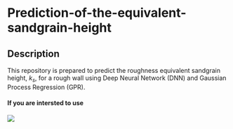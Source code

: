# Prediction-of-the-equivalent-sandgrain-height

## Description
This repository is prepared to predict the roughness equivalent sandgrain height, $k_s$, for a rough wall using Deep Neural Network (DNN) and Gaussian Process Regression (GPR).

#### If you are intersted to use 
 <img src="https://latex.codecogs.com/gif.latex?O_t=\text { Onset event at time bin } t " /> 
